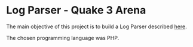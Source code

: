 #  Log Parser - Quake 3 Arena

The main objective of this project is to build a Log Parser described [here](https://gist.github.com/fabiosammy/5245c7e85796a7831d5f5f81c4103b21).

The chosen programming language was PHP.
